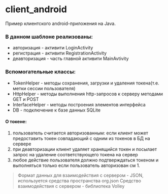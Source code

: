 # client_android #
Пример клиентского android-приложения на Java.

### В данном шаблоне реализованы: ###
- авторизация - активити LoginActivity
- регистрация - активити RegistrationActivity
- деавторизация - часть главной активити MainAvtivity

### Вспомогательные классы: ###
- TokenHelper - методы сохранения, загрузки и удаления токена(т.е. метки сессии пользователя) 
- HttpHelper - методы выполнения http-запросов к серверу методами GET и POST
- InterfaceHelper - методы построения элементов интерфейса
- DB - подключение к базе данных SQLite

#### О токене: ####
  1. пользователь считается авторизованным: если клиент может предоставить токен совпадающий с одним из токенов в БД на сервере
  2. при деавторизации клиент удаляет хранящийся токен и посылает запрос на удаление соответствующего токена на сервер
  3. любое действие пользователя должно подтверждаться токеном и выполняться только если пользователь авторизован см 1.

> Формат данных для взаимодействия с сервером - JSON, используется средства пространства org.json
> Средство взаимодействия с сервером - библиотека Volley
